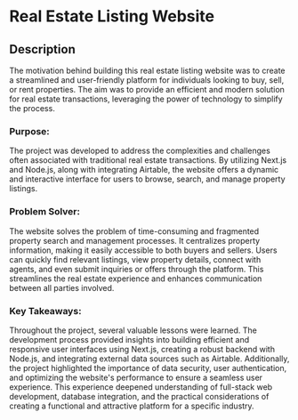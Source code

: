 
# Real Estate Listing Website

## Description
The motivation behind building this real estate listing website was to create a streamlined and user-friendly platform for individuals looking to buy, sell, or rent properties. The aim was to provide an efficient and modern solution for real estate transactions, leveraging the power of technology to simplify the process.

### Purpose:
The project was developed to address the complexities and challenges often associated with traditional real estate transactions. By utilizing Next.js and Node.js, along with integrating Airtable, the website offers a dynamic and interactive interface for users to browse, search, and manage property listings.

### Problem Solver:
The website solves the problem of time-consuming and fragmented property search and management processes. It centralizes property information, making it easily accessible to both buyers and sellers. Users can quickly find relevant listings, view property details, connect with agents, and even submit inquiries or offers through the platform. This streamlines the real estate experience and enhances communication between all parties involved.

### Key Takeaways:
Throughout the project, several valuable lessons were learned. The development process provided insights into building efficient and responsive user interfaces using Next.js, creating a robust backend with Node.js, and integrating external data sources such as Airtable. Additionally, the project highlighted the importance of data security, user authentication, and optimizing the website's performance to ensure a seamless user experience. This experience deepened understanding of full-stack web development, database integration, and the practical considerations of creating a functional and attractive platform for a specific industry.
